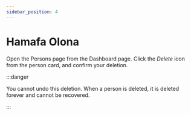 ```yaml
---
sidebar_position: 4
---
```


# Hamafa Olona

Open the Persons page from the Dashboard page. Click the _Delete_ icon from the person card, and confirm your deletion.

:::danger

You cannot undo this deletion. When a person is deleted, it is deleted forever and cannot be recovered.

:::
